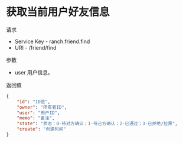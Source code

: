 # 获取当前用户好友信息

请求
- Service Key - ranch.friend.find
- URI - /friend/find

参数
- user 用户信息。

返回值
```json
{
    "id": "ID值",
    "owner": "所有者ID",
    "user": "用户ID",
    "memo": "备注",
    "state": "状态：0-待对方确认；1-待己方确认；2-已通过；3-已拒绝/拉黑",
    "create": "创建时间"
}
```

